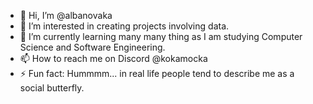 - 👋 Hi, I’m @albanovaka
- 👀 I’m interested in creating projects involving data.
- 🌱 I’m currently learning many many thing as I am studying Computer Science and Software Engineering. 
- 📫 How to reach me on Discord @kokamocka
- ⚡ Fun fact: Hummmm... in real life people tend to describe me as a social butterfly. 
